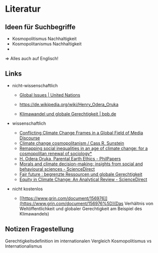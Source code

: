 # Literatur

## Ideen für Suchbegriffe

- Kosmopolitismus Nachhaltigkeit
- Kosmopolitanismus Nachhaltigkeit
- 

=> Alles auch auf Englisch!

## Links

- nicht-wissenschaftlich
  
  - [Global Issues | United Nations](https://www.un.org/en/global-issues)
  
  - https://de.wikipedia.org/wiki/Henry_Odera_Oruka
  
  - [Klimawandel und globale Gerechtigkeit | bpb.de](https://www.bpb.de/shop/zeitschriften/apuz/30435/klimawandel-und-globale-gerechtigkeit/)

- wissenschaftlich
  
  - [Conflicting Climate Change Frames in a Global Field of Media Discourse](https://journals.sagepub.com/doi/10.1177/2378023116670660)
  - [Climate change cosmopolitanism / Cass R. Sunstein](https://lux.leuphana.de/vufind/Search2Record/1824440979)
  - [Remapping social inequalities in an age of climate change: for a cosmopolitan renewal of sociology*](https://onlinelibrary.wiley.com/doi/abs/10.1111/j.1471-0374.2010.00281.x)
  - [H. Odera Oruka, Parental Earth Ethics - PhilPapers](https://philpapers.org/rec/ORUPEE)
  - [Morals and climate decision-making: insights from social and behavioural sciences - ScienceDirect](https://www.sciencedirect.com/science/article/abs/pii/S1877343521000774?via=ihub)
  - [Fair future : begrenzte Ressourcen und globale Gerechtigkeit](https://lux.leuphana.de/vufind/Record/474703088)
  - [Equity in Climate Change: An Analytical Review - ScienceDirect](https://www.sciencedirect.com/science/article/abs/pii/S0305750X11002919)

- nicht kostenlos
  
  - [[https://www.grin.com/document/156976]](https://www.grin.com/document/156976%5D)(Das Verhältnis von Weltöffentlichkeit und globaler Gerechtigkeit am Beispiel des Klimawandels)

## Notizen Fragestellung

Gerechtigkeitsdefinition im internationalen Vergleich
Kosmopolitismus vs Internationalismus